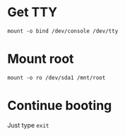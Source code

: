 
Get TTY
=======

    mount -o bind /dev/console /dev/tty


Mount root
==========

    mount -o ro /dev/sda1 /mnt/root


Continue booting
================

Just type `exit`

